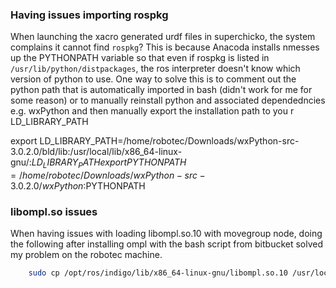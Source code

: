 
### Having issues importing rospkg 
When launching the xacro generated urdf files in superchicko, the system complains it cannot find `rospkg`?
This is because Anacoda installs nmesses up the PYTHONPATH variable so that even if rospkg is listed in `/usr/lib/python/distpackages`, the ros interpreter doesn't know which version of python to use. One way to solve this is to comment out the python path that is automatically imported in bash (didn't work for me for some reason) or to manually reinstall python and associated dependedncies e.g. wxPython and then manually export the installation path to you r LD_LIBRARY_PATH

export LD_LIBRARY_PATH=/home/robotec/Downloads/wxPython-src-3.0.2.0/bld/lib:/usr/local/lib/x86_64-linux-gnu/:$LD_LIBRARY_PATH
export PYTHONPATH=/home/robotec/Downloads/wxPython-src-3.0.2.0/wxPython:$PYTHONPATH

### libompl.so issues
When having issues with loading libompl.so.10 with movegroup node, doing the following after installing ompl with the bash script from bitbucket solved my problem on the robotec machine.

```bash
	sudo cp /opt/ros/indigo/lib/x86_64-linux-gnu/libompl.so.10 /usr/local/lib/x86_64-linux-gnu/
```

